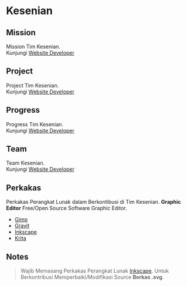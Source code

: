 # Kesenian
## Mission
Mission Tim Kesenian.  
Kunjungi [Website Developer](http://dev.xentaos.org/mission.html)

## Project
Project Tim Kesenian.  
Kunjungi [Website Developer](http://dev.xentaos.org/project.html)

## Progress
Progress Tim Kesenian.  
Kunjungi [Website Developer](http://dev.xentaos.org/progress.html)

## Team
Team Kesenian.  
Kunjungi [Website Developer](http://dev.xentaos.org/team.html)

## Perkakas
Perkakas Perangkat Lunak dalam Berkontibusi di Tim Kesenian.
**Graphic Editor**
Free/Open Source Software Graphic Editor.
 * [Gimp](https://www.gimp.org/)  
 * [Gravit](https://gravit.io/)  
 * [Inkscape](https://inkscape.org/)  
 * [Krita](https://krita.org/en/)  

## Notes
> Wajib Memasang Perkakas Perangkat Lunak [Inkscape](https://inkscape.org/). 
> Untuk Berkontribusi Memperbaiki/Modifikasi Source **Berkas .svg**.
